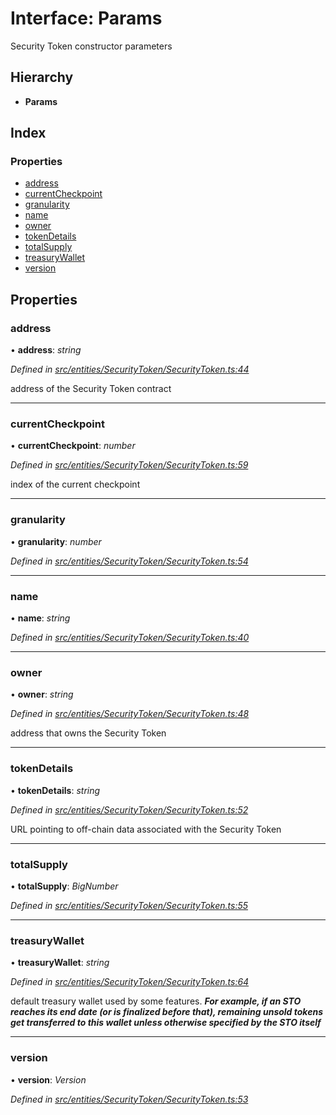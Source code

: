 # Interface: Params

Security Token constructor parameters

## Hierarchy

- **Params**

## Index

### Properties

- [address](_entities_securitytoken_securitytoken_.params.md#address)
- [currentCheckpoint](_entities_securitytoken_securitytoken_.params.md#currentcheckpoint)
- [granularity](_entities_securitytoken_securitytoken_.params.md#granularity)
- [name](_entities_securitytoken_securitytoken_.params.md#name)
- [owner](_entities_securitytoken_securitytoken_.params.md#owner)
- [tokenDetails](_entities_securitytoken_securitytoken_.params.md#tokendetails)
- [totalSupply](_entities_securitytoken_securitytoken_.params.md#totalsupply)
- [treasuryWallet](_entities_securitytoken_securitytoken_.params.md#treasurywallet)
- [version](_entities_securitytoken_securitytoken_.params.md#version)

## Properties

### address

• **address**: _string_

_Defined in [src/entities/SecurityToken/SecurityToken.ts:44](https://github.com/PolymathNetwork/polymath-sdk/blob/a1cd5e3/src/entities/SecurityToken/SecurityToken.ts#L44)_

address of the Security Token contract

---

### currentCheckpoint

• **currentCheckpoint**: _number_

_Defined in [src/entities/SecurityToken/SecurityToken.ts:59](https://github.com/PolymathNetwork/polymath-sdk/blob/a1cd5e3/src/entities/SecurityToken/SecurityToken.ts#L59)_

index of the current checkpoint

---

### granularity

• **granularity**: _number_

_Defined in [src/entities/SecurityToken/SecurityToken.ts:54](https://github.com/PolymathNetwork/polymath-sdk/blob/a1cd5e3/src/entities/SecurityToken/SecurityToken.ts#L54)_

---

### name

• **name**: _string_

_Defined in [src/entities/SecurityToken/SecurityToken.ts:40](https://github.com/PolymathNetwork/polymath-sdk/blob/a1cd5e3/src/entities/SecurityToken/SecurityToken.ts#L40)_

---

### owner

• **owner**: _string_

_Defined in [src/entities/SecurityToken/SecurityToken.ts:48](https://github.com/PolymathNetwork/polymath-sdk/blob/a1cd5e3/src/entities/SecurityToken/SecurityToken.ts#L48)_

address that owns the Security Token

---

### tokenDetails

• **tokenDetails**: _string_

_Defined in [src/entities/SecurityToken/SecurityToken.ts:52](https://github.com/PolymathNetwork/polymath-sdk/blob/a1cd5e3/src/entities/SecurityToken/SecurityToken.ts#L52)_

URL pointing to off-chain data associated with the Security Token

---

### totalSupply

• **totalSupply**: _BigNumber_

_Defined in [src/entities/SecurityToken/SecurityToken.ts:55](https://github.com/PolymathNetwork/polymath-sdk/blob/a1cd5e3/src/entities/SecurityToken/SecurityToken.ts#L55)_

---

### treasuryWallet

• **treasuryWallet**: _string_

_Defined in [src/entities/SecurityToken/SecurityToken.ts:64](https://github.com/PolymathNetwork/polymath-sdk/blob/a1cd5e3/src/entities/SecurityToken/SecurityToken.ts#L64)_

default treasury wallet used by some features.
**_For example, if an STO reaches its end date (or is finalized before that), remaining unsold tokens get transferred to this wallet unless otherwise specified by the STO itself_**

---

### version

• **version**: _Version_

_Defined in [src/entities/SecurityToken/SecurityToken.ts:53](https://github.com/PolymathNetwork/polymath-sdk/blob/a1cd5e3/src/entities/SecurityToken/SecurityToken.ts#L53)_
